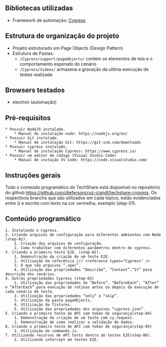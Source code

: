 ## Bibliotecas utilizadas
* Framework de automação: [Cypress](https://docs.cypress.io/)

## Estrutura de organização do projeto

* Projeto estruturado em Page Objects (Design Pattern)
* Estrutura de Pastas:
    -  `/Cypress/support/pageObjects/` contém os elementos de tela e o comportamento esperado do cenário
    -  `/Cypress/Videos/` armazena a gravação da ultima execução de testes realizada

## Browsers testados
* electron (automação)


## Pré-requisitos
    * Possuir NodeJS instalado.
        * Manual de instalação node: https://nodejs.org/en/
    * Possuir Git instalado.
        * Manual de instalação Git: https://git-scm.com/downloads
    * Possuir cypress instalado.
        * Manual de instalação Cypress: https://www.cypress.io/
    * Possuir um editor de código (Visual Studio Code)
        * Manual de instação VS Code: https://code.visualstudio.com/

## Instruções gerais
Todo o conteúdo programático do TechShare está disponível no repositório do github https://github.com/diefersoncruz-ciandt/techshare-cypress. 
Os respectivos branchs que são utilizados em cada tópico, estão evidenciados entre () e escrito com texto na cor vermelha, exemplo (step-01).

## Conteúdo programático
    1. Instalando o Cypress.
    2. Criando arquivos de configuração para diferentes ambientes com Node (step-01).
        1. Criação dos arquivos de configuração.
        2. Como trabalhar com diferentes parâmetros dentro do cypress.
    3. Criando o primeiro teste E2E. (step-02).
        1. Demonstração da criação de um teste E2E.
        2. Utilização da referência /// <reference types="Cypress" />   
        3. O que são arquivos “.spec”.
        4. Utilização das propriedades “Describe”, “Context”,“It” para descrição dos cenários.
    4. Outras propriedades Cypress (step-03)
        1. Utilização das propriedades do “Before”, “BeforeEach”, “After” e “AfterEach” para execução de rotinas antes ou depois da execução de cada cenário de teste.
        2. Utilização das propriedades “only” e “skip”.
        3. Utilização da pasta pageObjects.
        4. Utilização de fixtures.
        5. Utilização das propriedades dos arquivos “cypress.json”.
    5. Criando o primeiro teste de API sem token de segurança(step-04)
        1. Demonstração da criação de um teste com cy.request.
        2. Demonstração de como realizar a validação de dados.
    6. Criando o primeiro teste de API com token de segurança(step-05)
        1. Utilização de commands.js.
    7. Utilizando recursos de API tests dentro de testes E2E(step-06).
        1. Utilizando intercept em testes E2E.